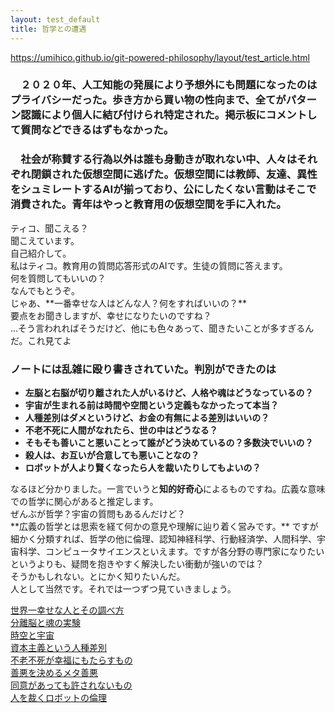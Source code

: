```yaml
---
layout: test_default
title: 哲学との遭遇
---
```

https://umihico.github.io/git-powered-philosophy/layout/test_article.html  

### 　２０２０年、人工知能の発展により予想外にも問題になったのはプライバシーだった。歩き方から買い物の性向まで、全てがパターン認識により個人に結び付けられ特定された。掲示板にコメントして質問などできるはずもなかった。
### 　社会が称賛する行為以外は誰も身動きが取れない中、人々はそれぞれ閉鎖された仮想空間に逃げた。仮想空間には教師、友達、異性をシュミレートするAIが揃っており、公にしたくない言動はそこで消費された。青年はやっと教育用の仮想空間を手に入れた。

<div class='tjikko'></div>ティコ、聞こえる？  

<div class='man'></div>聞こえています。  

<div class='tjikko'></div>自己紹介して。  

<div class='man'></div>私はティコ。教育用の質問応答形式のAIです。生徒の質問に答えます。  

<div class='tjikko'></div>何を質問してもいいの？  

<div class='man'></div>なんでもとうぞ。  

<div class='tjikko'></div>じゃあ、**一番幸せな人はどんな人？何をすればいいの？**  

<div class='man'></div>要点をお聞きしますが、幸せになりたいのですね？  

<div class='tjikko'></div>...そう言われればそうだけど、他にも色々あって、聞きたいことが多すぎるんだ。これ見てよ  

### ノートには乱雑に殴り書きされていた。判別ができたのは  
+ **左脳と右脳が切り離された人がいるけど、人格や魂はどうなっているの？**
+ **宇宙が生まれる前は時間や空間という定義もなかったって本当？**
+ **人種差別はダメというけど、お金の有無による差別はいいの？**
+ **不老不死に人間がなれたら、世の中はどうなる？**
+ **そもそも善いこと悪いことって誰がどう決めているの？多数決でいいの？**
+ **殺人は、お互いが合意しても悪いことなの？**
+ **ロボットが人より賢くなったら人を裁いたりしてもよいの？**

<div class='man'></div>なるほど分かりました。一言でいうと<b>知的好奇心</b>によるものですね。広義な意味での哲学に関心があると推定します。  

<div class='tjikko'></div>ぜんぶが哲学？宇宙の質問もあるんだけど？  

<div class='man'></div>**広義の哲学とは思索を経て何かの意見や理解に辿り着く営みです。** ですが細かく分類すれば、哲学の他に倫理、認知神経科学、行動経済学、人間科学、宇宙科学、コンピュータサイエンスといえます。ですが各分野の専門家になりたいというよりも、疑問を抱きやすく解決したい衝動が強いのでは？  

<div class='tjikko'></div>そうかもしれない。とにかく知りたいんだ。  

<div class='man'></div>人として当然です。それでは一つずつ見ていきましょう。  

[世界一幸せな人とその調べ方](the-happiest-person.html)  
[分離脳と魂の実験](split-brain-and-soul.html)  
[時空と宇宙](spacetime-and-space.html)  
[資本主義という人種差別](discrimination-by-capitalistm.html)  
[不老不死が幸福にもたらすもの](happiness-with-eternallife.html)  
[善悪を決めるメタ善悪](who-decide-ethic.html)  
[同意があっても許されないもの](extreme-liberalism.html)  
[人を裁くロボットの倫理](can-robot-judge-human.html)  

<!--
参考文献  
[広義の哲学の特徴](https://ja.wikipedia.org/wiki/%E5%93%B2%E5%AD%A6#%E5%BA%83%E7%BE%A9%E3%81%AE%E5%93%B2%E5%AD%A6%E3%81%AE%E7%89%B9%E5%BE%B4)
-->
